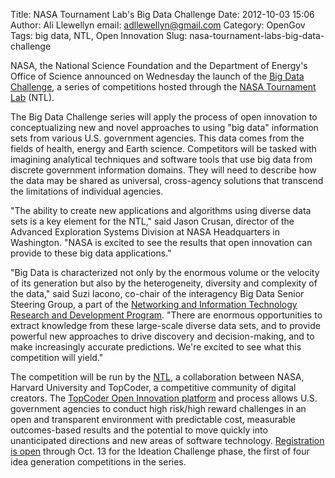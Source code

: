 Title: NASA Tournament Lab's Big Data Challenge
Date: 2012-10-03 15:06
Author: Ali Llewellyn
email: adllewellyn@gmail.com
Category: OpenGov
Tags: big data, NTL, Open Innovation
Slug: nasa-tournament-labs-big-data-challenge

NASA, the National Science Foundation and the Department of Energy's
Office of Science announced on Wednesday the launch of the [Big Data
Challenge][], a series of competitions hosted through the [NASA
Tournament Lab][] (NTL).

The Big Data Challenge series will apply the process of open innovation
to conceptualizing new and novel approaches to using "big data"
information sets from various U.S. government agencies. This data comes
from the fields of health, energy and Earth science. Competitors will be
tasked with imagining analytical techniques and software tools that use
big data from discrete government information domains. They will need to
describe how the data may be shared as universal, cross-agency solutions
that transcend the limitations of individual agencies.

"The ability to create new applications and algorithms using diverse
data sets is a key element for the NTL," said Jason Crusan, director of
the Advanced Exploration Systems Division at NASA Headquarters in
Washington. "NASA is excited to see the results that open innovation can
provide to these big data applications."

"Big Data is characterized not only by the enormous volume or the
velocity of its generation but also by the heterogeneity, diversity and
complexity of the data," said Suzi Iacono, co-chair of the interagency
Big Data Senior Steering Group, a part of the [Networking and
Information Technology Research and Development Program][]. "There are
enormous opportunities to extract knowledge from these large-scale
diverse data sets, and to provide powerful new approaches to drive
discovery and decision-making, and to make increasingly accurate
predictions. We're excited to see what this competition will yield."

The competition will be run by the [NTL][NASA Tournament Lab], a
collaboration between NASA, Harvard University and TopCoder, a
competitive community of digital creators. The [TopCoder Open Innovation
platform][] and process allows U.S. government agencies to conduct high
risk/high reward challenges in an open and transparent environment with
predictable cost, measurable outcomes-based results and the potential to
move quickly into unanticipated directions and new areas of software
technology. [Registration is open][Big Data Challenge] through Oct. 13
for the Ideation Challenge phase, the first of four idea generation
competitions in the series.

  [Big Data Challenge]: http://community.topcoder.com/coeci/nitrd/
  [NASA Tournament Lab]: http://www.nasa.gov/directorates/heo/ntl/
  [Networking and Information Technology Research and Development
  Program]: http://www.nitrd.gov/
  [TopCoder Open Innovation platform]: http://www.topcoder.com/
